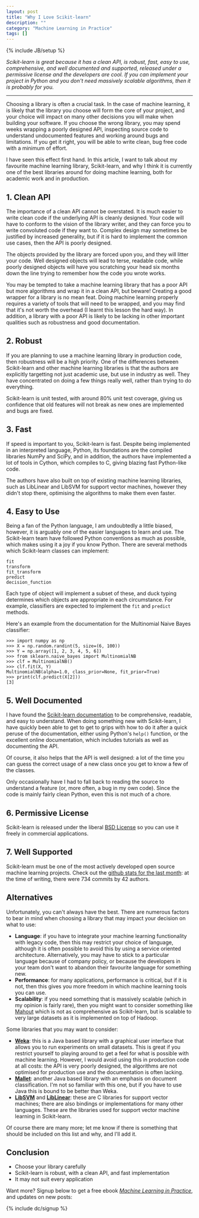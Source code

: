 ```yaml
---
layout: post
title: "Why I Love Scikit-learn"
description: ""
category: "Machine Learning in Practice"
tags: []
---
```

{% include JB/setup %}

_Scikit-learn is great because it has a clean API, is robust, fast,
easy to use, comprehensive, and well documented and supported,
released under a permissive license and the developers are cool. If
you can implement your project in Python and you don't need massively
scalable algorithms, then it is probably for you._

---------------------------------------------------

Choosing a library is often a crucial task. In the case of machine
learning, it is likely that the library you choose will form the core
of your project, and your choice will impact on many other decisions
you will make when building your software. If you choose the wrong
library, you may spend weeks wrapping a poorly designed API,
inspecting source code to understand undocumented features and working
around bugs and limitations. If you get it right, you will be able to
write clean, bug free code with a minimum of effort.

I have seen this effect first hand. In this article, I want to talk
about my favourite machine learning library, Scikit-learn, and why I
think it is currently one of the best libraries around for doing
machine learning, both for academic work and in production.

<!-- Scikit-learn is a python library -->

## 1. Clean API

The importance of a clean API cannot be overstated. It is much easier
to write clean code if the underlying API is cleanly designed. Your
code will have to conform to the vision of the library writer, and
they can force you to write convoluted code if they want to. Complex
design may sometimes be justified by increased generality, but if it
is hard to implement the common use cases, then the API is poorly
designed.

The objects provided by the library are forced upon you, and they will
litter your code. Well designed objects will lead to terse, readable
code, while poorly designed objects will have you scratching your head
six months down the line trying to remember how the code you wrote
works.

You may be tempted to take a machine learning library that has a poor
API but more algorithms and wrap it in a clean API, but beware!
Creating a good wrapper for a library is no mean feat. Doing machine
learning properly requires a variety of tools that will need to be
wrapped, and you may find that it's not worth the overhead (I learnt
this lesson the hard way). In addition, a library with a poor API is
likely to be lacking in other important qualities such as robustness
and good documentation.

## 2. Robust

If you are planning to use a machine learning library in production
code, then robustness will be a high priority. One of the differences
between Scikit-learn and other machine learning libraries is that the
authors are explicitly targetting not just academic use, but use in
industry as well. They have concentrated on doing a few things really
well, rather than trying to do everything.

Scikit-learn is unit tested, with around 80% unit test coverage,
giving us confidence that old features will not break as new ones are
implemented and bugs are fixed.

<!-- In my experience, upgrading -->
<!-- Scikit-learn has occasionally broken my code -->

## 3. Fast

If speed is important to you, Scikit-learn is fast. Despite being
implemented in an interpreted language, Python, its foundations are
the compiled libraries NumPy and SciPy, and in addition, the authors
have implemented a lot of tools in Cython, which compiles to C,
giving blazing fast Python-like code.

The authors have also built on top of existing machine learning
libraries, such as LibLinear and LibSVM for support vector machines,
however they didn't stop there, optimising the algorithms to make them
even faster.

## 4. Easy to Use

Being a fan of the Python language, I am undoubtedly a little biased,
however, it is arguably one of the easier languages to learn and
use. The Scikit-learn team have followed Python conventions as much as
possible, which makes using it a joy if you know Python. There are
several methods which Scikit-learn classes can implement:

    fit
	transform
	fit_transform
	predict
	decision_function

Each type of object will implement a subset of these, and duck typing
determines which objects are appropriate in each circumstance. For
example, classifiers are expected to implement the `fit` and `predict`
methods. 

Here's an example from the documentation for the Multinomial Naive
Bayes classifier:

    >>> import numpy as np
    >>> X = np.random.randint(5, size=(6, 100))
    >>> Y = np.array([1, 2, 3, 4, 5, 6])
    >>> from sklearn.naive_bayes import MultinomialNB
    >>> clf = MultinomialNB()
    >>> clf.fit(X, Y)
    MultinomialNB(alpha=1.0, class_prior=None, fit_prior=True)
    >>> print(clf.predict(X[2]))
	[3]

<!-- ## 4. Comprehensive -->

<!-- Machine learning requires a variety of tools for different situations -->
<!-- and purposes, for example, feature extraction, feature selection, -->
<!-- dimensionality reduction, classification and clustering. Scikit-learn -->
<!-- provides most of these tools, while remaining strictly a -->
<!-- general-purpose machine learning library. -->

## 5. Well Documented

I have found the
[Scikit-learn documentation](http://scikit-learn.org/stable/documentation.html)
to be comprehensive, readable, and easy to understand. When doing
something new with Scikit-learn, I have quickly been able to get to
get to grips with how to do it after a quick peruse of the
documentation, either using Python's `help()` function, or the
excellent online documentation, which includes tutorials as well as
documenting the API.

Of course, it also helps that the API is well designed: a lot of the
time you can guess the correct usage of a new class once you get to
know a few of the classes.

Only occasionally have I had to fall back to reading the source to
understand a feature (or, more often, a bug in my own code). Since the
code is mainly fairly clean Python, even this is not much of a chore.

## 6. Permissive License

Scikit-learn is released under the liberal
[BSD License](http://opensource.org/licenses/BSD-3-Clause) so you can
use it freely in commercial applications.

## 7. Well Supported

Scikit-learn must be one of the most actively developed open source
machine learning projects. Check out the
[github stats for the last month](https://github.com/scikit-learn/scikit-learn/pulse/monthly):
at the time of writing, there were 734 commits by 42 authors.

## Alternatives


Unfortunately, you can't always have the best. There are numerous
factors to bear in mind when choosing a library that may impact your
decision on what to use:

 - __Language__: if you have to integrate your machine learning
   functionality with legacy code, then this may restrict your choice
   of language, although it is often possible to avoid this by using a
   service oriented architecture. Alternatively, you may have to stick
   to a particular language because of company policy, or because
   the developers in your team don't want to abandon their favourite
   language for something new.
 - __Performance__: for many applications, performance is critical, but
   if it is not, then this gives you more freedom in which machine
   learning tools you can use.
 - __Scalability__: if you need something that is massively scalable
   (which in my opinion is fairly rare), then you might want to
   consider something like [Mahout](http://mahout.apache.org/) which
   is not as comprehensive as Scikit-learn, but is scalable to very
   large datasets as it is implemented on top of Hadoop.

Some libraries that you may want to consider:

 - __[Weka](http://www.cs.waikato.ac.nz/ml/weka/)__: this is a Java
   based library with a graphical user interface that allows you to
   run experiments on small datasets. This is great if you restrict
   yourself to playing around to get a feel for what is possible with
   machine learning. However, I would avoid using this in production
   code at all costs: the API is very poorly designed, the algorithms
   are not optimised for production use and the documentation is often
   lacking.
 - __[Mallet](http://mallet.cs.umass.edu/)__: another Java based library
   with an emphasis on document classification. I'm not so familiar
   with this one, but if you have to use Java this is bound to be
   better than Weka.
 - [__LibSVM__](http://www.csie.ntu.edu.tw/~cjlin/libsvm/) and
   [__LibLinear__](http://www.csie.ntu.edu.tw/~cjlin/liblinear/):
   these are C libraries for support vector machines; there are also
   bindings or implementations for many other languages. These are the
   libraries used for support vector machine learning in Scikit-learn.

Of course there are many more; let me know if there is something that
should be included on this list and why, and I'll add it.

## Conclusion

 - Choose your library carefully
 - Scikit-learn is robust, with a clean API, and fast implementation
 - It may not suit every application

Want more? Signup below to get a free ebook
_[Machine Learning in Practice](/machine-learning-practice.html)_, and
updates on new posts:

{% include dc/signup %}

<!-- I have seen the detrimental effect -->
<!-- of choosing a bad library when we chose to use Weka for an early -->
<!-- project on sentiment analysis. At the time, it was probably the most -->
<!-- comprehensive machine learning library available, however the API it -->
<!-- provided was terrible. We ended up writing our own data format and -->
<!-- converting to -->
